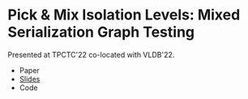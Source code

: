 # Pick & Mix Isolation Levels: Mixed Serialization Graph Testing

Presented at TPCTC'22 co-located with VLDB'22.

- Paper
- [Slides](https://github.com/jackwaudby/tpctc-22/blob/main/slides/tpctc_jack_waudby.pdf)
- Code
